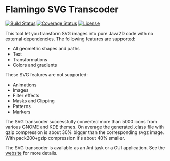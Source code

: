 Flamingo SVG Transcoder
=======================

[![Build Status](https://secure.travis-ci.org/ebourg/flamingo-svg-transcoder.svg)](http://travis-ci.org/ebourg/flamingo-svg-transcoder)
[![Coverage Status](https://coveralls.io/repos/github/ebourg/flamingo-svg-transcoder/badge.svg?branch=master)](https://coveralls.io/github/ebourg/flamingo-svg-transcoder?branch=master)
[![License](https://img.shields.io/badge/license-BSD/Apache--2.0-blue.svg)](http://www.apache.org/licenses/LICENSE-2.0)

This tool let you transform SVG images into pure Java2D code with no external dependencies.
The following features are supported:

 * All geometric shapes and paths
 * Text
 * Transformations
 * Colors and gradients

These SVG features are not supported:

 * Animations
 * Images
 * Filter effects
 * Masks and Clipping
 * Patterns
 * Markers

The SVG transcoder successfully converted more than 5000 icons from various GNOME and KDE themes.
On average the generated .class file with gzip compression is about 30% bigger than the corresponding
svgz image. With pack200+gzip compression it's about 40% smaller.

The SVG transcoder is available as an Ant task or a GUI application. See the [website](http://ebourg.github.io/flamingo-svg-transcoder/)
for more details.
